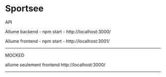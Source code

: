 # Sportsee

API

Allume backend - npm start  - http://localhost:3000/

Allume frontend - npm start - http://localhost:3001/

-----------------------------------------------------
 
MOCKED 

allume seulement frontend http://localhost:3000/

-----------------------------------------------------
